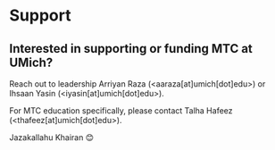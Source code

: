 # Support

## Interested in supporting or funding MTC at UMich?

Reach out to leadership Arriyan Raza (<aaraza[at]umich[dot]edu>) or Ihsaan Yasin (<iyasin[at]umich[dot]edu>).

For MTC education specifically, please contact Talha Hafeez (<thafeez[at]umich[dot]edu>).

Jazakallahu Khairan 😊
